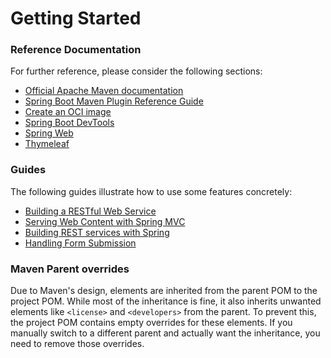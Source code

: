 # Getting Started

### Reference Documentation
For further reference, please consider the following sections:

* [Official Apache Maven documentation](https://maven.apache.org/guides/index.html)
* [Spring Boot Maven Plugin Reference Guide](https://docs.spring.io/spring-boot/3.5.0.RELEASE/maven-plugin)
* [Create an OCI image](https://docs.spring.io/spring-boot/3.5.0.RELEASE/maven-plugin/build-image.html)
* [Spring Boot DevTools](https://docs.spring.io/spring-boot/3.5.0.RELEASE/reference/using/devtools.html)
* [Spring Web](https://docs.spring.io/spring-boot/3.5.0.RELEASE/reference/web/servlet.html)
* [Thymeleaf](https://docs.spring.io/spring-boot/3.5.0.RELEASE/reference/web/servlet.html#web.servlet.spring-mvc.template-engines)

### Guides
The following guides illustrate how to use some features concretely:

* [Building a RESTful Web Service](https://spring.io/guides/gs/rest-service/)
* [Serving Web Content with Spring MVC](https://spring.io/guides/gs/serving-web-content/)
* [Building REST services with Spring](https://spring.io/guides/tutorials/rest/)
* [Handling Form Submission](https://spring.io/guides/gs/handling-form-submission/)

### Maven Parent overrides

Due to Maven's design, elements are inherited from the parent POM to the project POM.
While most of the inheritance is fine, it also inherits unwanted elements like `<license>` and `<developers>` from the parent.
To prevent this, the project POM contains empty overrides for these elements.
If you manually switch to a different parent and actually want the inheritance, you need to remove those overrides.

